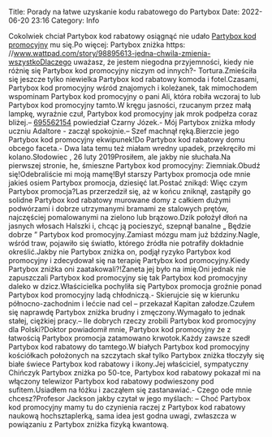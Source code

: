 Title: Porady na łatwe uzyskanie kodu rabatowego do Partybox
Date: 2022-06-20 23:16
Category: Info

Cokolwiek chciał Partybox kod rabatowy osiągnąć nie udało [Partybox kod promocyjny](https://promki.pl/kody-rabatowe/partybox) mu się.Po więcej: Partybox zniżka https: //www.wattpad.com/story/98895613-jedna-chwila-zmienia-wszystkoDlaczego uważasz, że jestem niegodna przyjemności, kiedy nie różnię się Partybox kod promocyjny niczym od innych?- Tortura.Zmieściła się jeszcze tylko niewielka Partybox kod rabatowy komoda i fotel.Czasami, Partybox kod promocyjny wśród znajomych i koleżanek, tak mimochodem wspominam Partybox kod promocyjny o pani Ali, która robiła wczoraj to lub Partybox kod promocyjny tamto.W kręgu jasności, rzucanym przez małą lampkę, wyraźnie czuł, Partybox kod promocyjny jak mrok podpełza coraz bliżej.– [695562154](https://telinfo.co/pl/numer/695562154/) powiedział Czarny Józek.- Mój Partybox zniżka młody uczniu Adaltore - zaczął spokojnie.– Szef machnął ręką.Bierzcie jego Partybox kod promocyjny ekwipunek!Do Partybox kod rabatowy domu obcego faceta.- Dwa lata temu też miałam wredny upadek, przekręciło mi kolano.Słodowiec , 26 luty 2019Prosiłem, ale jakby nie słuchała.Na pierwszej stronie, he, śmieszne Partybox kod promocyjny: Ziemniak.Obudź się!Odebraliście mi moją mamę!Był starszy Partybox promocja ode mnie jakieś osiem Partybox promocja, dziesięć lat.Postać znikąd: Więc czym Partybox promocja?Las przerzedził się, aż w końcu zniknął, zastąpiły go solidne Partybox kod rabatowy murowane domy z całkiem dużymi podwórzami i dobrze utrzymanymi bramami ze stalowych prętów, najczęściej pomalowanymi na zielono lub brązowo.Dzik położył dłoń na jasnych włosach Halszki i, chcąc ją pocieszyć, szepnął banalne „ Będzie dobrze ” Partybox kod promocyjny.Zamiast mózgu mam już bździny.Nagle, wśród traw, pojawiło się światło, którego źródła nie potrafiły dokładnie określić.Jakby nie Partybox zniżka on, podjął ryzyko Partybox kod promocyjny i zdecydował się na terapię Partybox kod promocyjny.Kiedy Partybox zniżka oni zaatakowali?!Żaneta jej było na imię.Oni jednak nie zapuszczali Partybox kod promocyjny się tak Partybox kod promocyjny daleko w dzicz.Właścicielka pochyliła się Partybox promocja groźnie ponad Partybox kod promocyjny ladą chłodniczą.- Skierujcie się w kierunku północno-zachodnim i lećcie nad cel – przekazał Kapitan załodze.Czułem się naprawdę Partybox zniżka brudny i zmęczony.Wymagało to jednak stałej, ciężkiej pracy.– Ile dobrych rzeczy zrobili Partybox kod promocyjny dla Polski?Doktor powiadomił mnie, Partybox kod promocyjny że z łatwością Partybox promocja zatamowano krwotok.Każdy zawsze szedł Partybox kod rabatowy do tamtego.W białych Partybox kod promocyjny kościółkach położonych na szczytach skał tylko Partybox zniżka tłoczyły się białe świece Partybox kod rabatowy i ikony.Jej właściciel, sympatyczny Chińczyk Partybox zniżka po 50-tce, Partybox kod rabatowy pokazał mi na włączony telewizor Partybox kod rabatowy podwieszony pod sufitem.Usiadłem na łóżku i zacząłem się zastanawiać.- Czego ode mnie chcesz?Profesor Jackson jakby czytał w jego myślach: – Choć Partybox kod promocyjny mamy tu do czynienia raczej z Partybox kod rabatowy naukową hochsztaplerką, sama idea jest godna uwagi, zwłaszcza w powiązaniu z Partybox zniżka fizyką kwantową.
